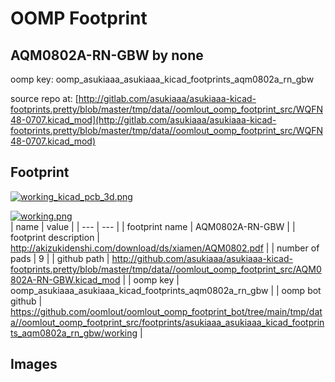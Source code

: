 # OOMP Footprint  
## AQM0802A-RN-GBW  by none  
  
oomp key: oomp_asukiaaa_asukiaaa_kicad_footprints_aqm0802a_rn_gbw  
  
source repo at: [http://gitlab.com/asukiaaa/asukiaaa-kicad-footprints.pretty/blob/master/tmp/data//oomlout_oomp_footprint_src/WQFN48-0707.kicad_mod](http://gitlab.com/asukiaaa/asukiaaa-kicad-footprints.pretty/blob/master/tmp/data//oomlout_oomp_footprint_src/WQFN48-0707.kicad_mod)  
## Footprint  
  
[![working_kicad_pcb_3d.png](working_kicad_pcb_3d_600.png)](working_kicad_pcb_3d.png)  
  
[![working.png](working_600.png)](working.png)  
| name | value | 
| --- | --- | 
| footprint name | AQM0802A-RN-GBW | 
| footprint description | http://akizukidenshi.com/download/ds/xiamen/AQM0802.pdf | 
| number of pads | 9 | 
| github path | http://github.com/asukiaaa/asukiaaa-kicad-footprints.pretty/blob/master/tmp/data//oomlout_oomp_footprint_src/AQM0802A-RN-GBW.kicad_mod | 
| oomp key | oomp_asukiaaa_asukiaaa_kicad_footprints_aqm0802a_rn_gbw | 
| oomp bot github | https://github.com/oomlout/oomlout_oomp_footprint_bot/tree/main/tmp/data//oomlout_oomp_footprint_src/footprints/asukiaaa_asukiaaa_kicad_footprints_aqm0802a_rn_gbw/working | 
## Images  
